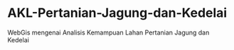 # AKL-Pertanian-Jagung-dan-Kedelai
WebGis mengenai Analisis Kemampuan Lahan Pertanian Jagung dan Kedelai
